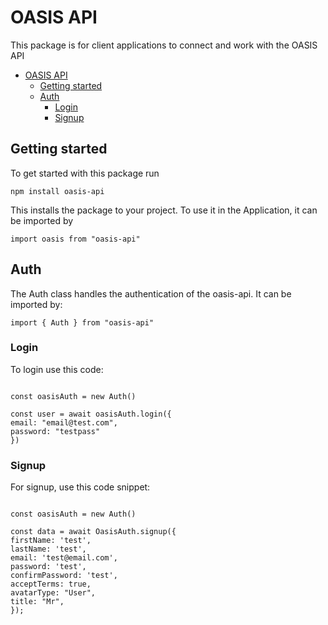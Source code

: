 # OASIS API

This package is for client applications to connect and work with the OASIS API

- [OASIS API](#oasis-api)
  - [Getting started](#getting-started)
  - [Auth](#auth)
    - [Login](#login)
    - [Signup](#signup)

## Getting started

To get started with this package run

`npm install oasis-api`

This installs the package to your project.
To use it in the Application, it can be imported by

`import oasis from "oasis-api"`

## Auth

The Auth class handles the authentication of the oasis-api. It can be imported by:

`import { Auth } from "oasis-api"`

### Login

To login use this code:

``` import { Auth } from "oasis-api"

const oasisAuth = new Auth()

const user = await oasisAuth.login({
email: "email@test.com",
password: "testpass"
})
```

### Signup

For signup, use this code snippet:

``` import { Auth } from "oasis-api"

const oasisAuth = new Auth()

const data = await OasisAuth.signup({
firstName: 'test',
lastName: 'test',
email: 'test@email.com',
password: 'test',
confirmPassword: 'test',
acceptTerms: true,
avatarType: "User",
title: "Mr",
});
```
